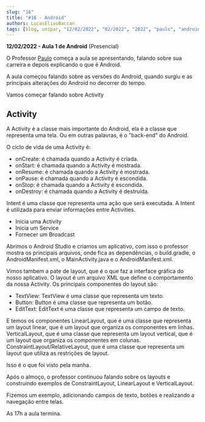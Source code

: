 ```yaml
---
slug: "16"
title: "#16 - Android"
authors: LucasEliasBaccan
tags: [blog, unipar, "12/02/2022", "02/2022", "2022", "paulo", "android", "presencial"]
---
```


**12/02/2022 - Aula 1 de Android** (Presencial)

O Professor [Paulo](/professores/paulo) começa a aula se apresentando, falando sobre sua carreira e depois explicando o que é Android.

A aula começou falando sobre as versões do Android, quando surgiu e as principais alterações do Android no decorrer do tempo.

Vamos começar falando sobre Activity

## Activity

A Activity é a classe mais importante do Android, ela é a classe que representa uma tela. Ou em outras palavras, é o "back-end" do Android.

O ciclo de vida de uma Activity é:
- onCreate: é chamada quando a Activity é criada.
- onStart: é chamada quando a Activity é mostrada.
- onResume: é chamada quando a Activity é mostrada.
- onPause: é chamada quando a Activity é escondida.
- onStop: é chamada quando a Activity é escondida.
- onDestroy: é chamada quando a Activity é destruída.

Intent é uma classe que representa uma ação que será executada. A Intent é utilizada para enviar informações entre Activities.

- Inicia uma Activity
- Inicia um Service
- Fornecer um Broadcast

Abrimos o Android Studio e criamos um aplicativo, com isso o professor mostra os principais arquivos, onde fica as dependências, o build.gradle, o AndroidManifest.xml, o MainActivity.java e o AndroidManifest.xml.

Vimos tambem a pate de layout, que é o que faz a interface gráfica do nosso aplicativo. O layout é um arquivo XML que define o comportamento da nossa Activity. Os principais componentes do layout são:
- TextView: TextView é uma classe que representa um texto.
- Button: Button é uma classe que representa um botão.
- EditText: EditText é uma classe que representa um campo de texto.

E temos os componentes LinearLayout, que é uma classe que representa um layout linear, que é um layout que organiza os componentes em linhas. VerticalLayout, que é uma classe que representa um layout vertical, que é um layout que organiza os componentes em colunas. ConstraintLayout/RelativeLayout, que é uma classe que representa um layout que utiliza as restrições de layout.

Isso é o que foi visto pela manha.

Após o almoço, o professor continuou falando sobre os layouts e construindo exemplos de ConstraintLayout, LinearLayout e VerticalLayout.

Fizemos um exemplo, adicionando campos de texto, botões e realizando a navegação entre telas.

As 17h a aula termina.